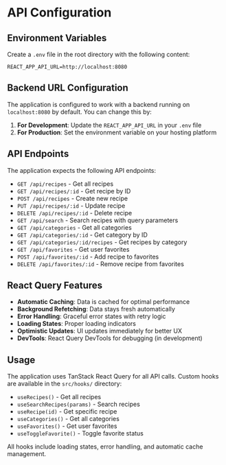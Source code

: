 # API Configuration

## Environment Variables

Create a `.env` file in the root directory with the following content:

```env
REACT_APP_API_URL=http://localhost:8080
```

## Backend URL Configuration

The application is configured to work with a backend running on `localhost:8080` by default. You can change this by:

1. **For Development**: Update the `REACT_APP_API_URL` in your `.env` file
2. **For Production**: Set the environment variable on your hosting platform

## API Endpoints

The application expects the following API endpoints:

- `GET /api/recipes` - Get all recipes
- `GET /api/recipes/:id` - Get recipe by ID
- `POST /api/recipes` - Create new recipe
- `PUT /api/recipes/:id` - Update recipe
- `DELETE /api/recipes/:id` - Delete recipe
- `GET /api/search` - Search recipes with query parameters
- `GET /api/categories` - Get all categories
- `GET /api/categories/:id` - Get category by ID
- `GET /api/categories/:id/recipes` - Get recipes by category
- `GET /api/favorites` - Get user favorites
- `POST /api/favorites/:id` - Add recipe to favorites
- `DELETE /api/favorites/:id` - Remove recipe from favorites

## React Query Features

- **Automatic Caching**: Data is cached for optimal performance
- **Background Refetching**: Data stays fresh automatically
- **Error Handling**: Graceful error states with retry logic
- **Loading States**: Proper loading indicators
- **Optimistic Updates**: UI updates immediately for better UX
- **DevTools**: React Query DevTools for debugging (in development)

## Usage

The application uses TanStack React Query for all API calls. Custom hooks are available in the `src/hooks/` directory:

- `useRecipes()` - Get all recipes
- `useSearchRecipes(params)` - Search recipes
- `useRecipe(id)` - Get specific recipe
- `useCategories()` - Get all categories
- `useFavorites()` - Get user favorites
- `useToggleFavorite()` - Toggle favorite status

All hooks include loading states, error handling, and automatic cache management. 
